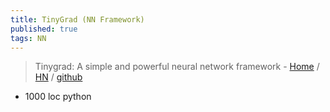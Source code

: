 ```yaml
---
title: TinyGrad (NN Framework)
published: true
tags: NN
---
```

> Tinygrad: A simple and powerful neural network framework - [Home](https://tinygrad.org/#tinygrad) / [HN](https://news.ycombinator.com/item?id=33462337) / [github](https://github.com/geohot/tinygrad) 

- 1000 loc python